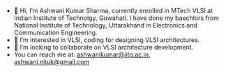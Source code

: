 - 👋 Hi, I’m Ashwani Kumar Sharma, currently enrolled in MTech VLSI at Indian Institute of Technolgy, Guwahati. 
I have done my baechlors from National Institute of Technology, Uttarakhand in Electronics and Communication Engineering.
- 👀 I’m interested in VLSI, coding for designing VLSI architectures.
- 💞️ I’m looking to collaborate on VLSI architecture development.
- You can reach me at: ashwanikumar@iitg.ac.in, ashwani.nituk@gmail.com

<!---
ashwaninituk/ashwaninituk is a ✨ special ✨ repository because its `README.md` (this file) appears on your GitHub profile.
You can click the Preview link to take a look at your changes.
--->
